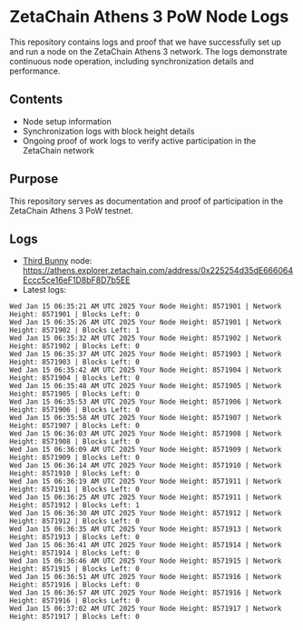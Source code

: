 # ZetaChain Athens 3 PoW Node Logs
This repository contains logs and proof that we have successfully set up and run a node on the ZetaChain Athens 3 network. The logs demonstrate continuous node operation, including synchronization details and performance.

## Contents
- Node setup information
- Synchronization logs with block height details
- Ongoing proof of work logs to verify active participation in the ZetaChain network

## Purpose
This repository serves as documentation and proof of participation in the ZetaChain Athens 3 PoW testnet.

## Logs

- [Third Bunny](https://thirdbunny.xyz/) node: https://athens.explorer.zetachain.com/address/0x225254d35dE666064Eccc5ce16eF1D8bF8D7b5EE
- Latest logs:
```
Wed Jan 15 06:35:21 AM UTC 2025 Your Node Height: 8571901 | Network Height: 8571901 | Blocks Left: 0
Wed Jan 15 06:35:26 AM UTC 2025 Your Node Height: 8571901 | Network Height: 8571902 | Blocks Left: 1
Wed Jan 15 06:35:32 AM UTC 2025 Your Node Height: 8571902 | Network Height: 8571902 | Blocks Left: 0
Wed Jan 15 06:35:37 AM UTC 2025 Your Node Height: 8571903 | Network Height: 8571903 | Blocks Left: 0
Wed Jan 15 06:35:42 AM UTC 2025 Your Node Height: 8571904 | Network Height: 8571904 | Blocks Left: 0
Wed Jan 15 06:35:48 AM UTC 2025 Your Node Height: 8571905 | Network Height: 8571905 | Blocks Left: 0
Wed Jan 15 06:35:53 AM UTC 2025 Your Node Height: 8571906 | Network Height: 8571906 | Blocks Left: 0
Wed Jan 15 06:35:58 AM UTC 2025 Your Node Height: 8571907 | Network Height: 8571907 | Blocks Left: 0
Wed Jan 15 06:36:03 AM UTC 2025 Your Node Height: 8571908 | Network Height: 8571908 | Blocks Left: 0
Wed Jan 15 06:36:09 AM UTC 2025 Your Node Height: 8571909 | Network Height: 8571909 | Blocks Left: 0
Wed Jan 15 06:36:14 AM UTC 2025 Your Node Height: 8571910 | Network Height: 8571910 | Blocks Left: 0
Wed Jan 15 06:36:19 AM UTC 2025 Your Node Height: 8571911 | Network Height: 8571911 | Blocks Left: 0
Wed Jan 15 06:36:25 AM UTC 2025 Your Node Height: 8571911 | Network Height: 8571912 | Blocks Left: 1
Wed Jan 15 06:36:30 AM UTC 2025 Your Node Height: 8571912 | Network Height: 8571912 | Blocks Left: 0
Wed Jan 15 06:36:35 AM UTC 2025 Your Node Height: 8571913 | Network Height: 8571913 | Blocks Left: 0
Wed Jan 15 06:36:41 AM UTC 2025 Your Node Height: 8571914 | Network Height: 8571914 | Blocks Left: 0
Wed Jan 15 06:36:46 AM UTC 2025 Your Node Height: 8571915 | Network Height: 8571915 | Blocks Left: 0
Wed Jan 15 06:36:51 AM UTC 2025 Your Node Height: 8571916 | Network Height: 8571916 | Blocks Left: 0
Wed Jan 15 06:36:57 AM UTC 2025 Your Node Height: 8571916 | Network Height: 8571916 | Blocks Left: 0
Wed Jan 15 06:37:02 AM UTC 2025 Your Node Height: 8571917 | Network Height: 8571917 | Blocks Left: 0
```
